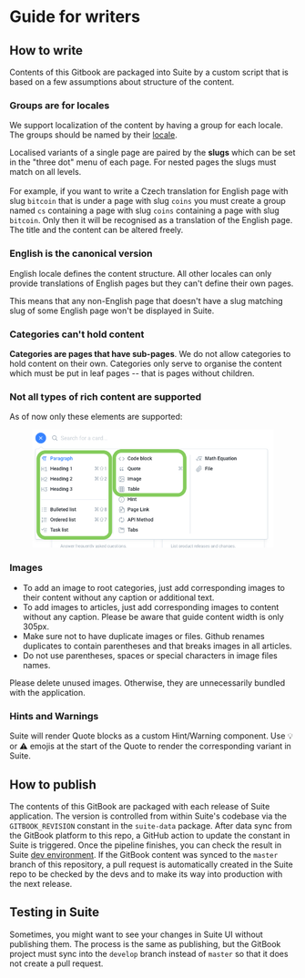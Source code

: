 # Guide for writers

## How to write

Contents of this Gitbook are packaged into Suite by a custom script that is based on a few assumptions about structure of the content.

### Groups are for locales

We support localization of the content by having a group for each locale. The groups should be named by their [locale](https://simplelocalize.io/data/locales/).

Localised variants of a single page are paired by the **slugs** which can be set in the "three dot" menu of each page. For nested pages the slugs must match on all levels.\
\
For example, if you want to write a Czech translation for English page with slug `bitcoin` that is under a page with slug `coins` you must create a group named `cs` containing a page with slug `coins` containing a page with slug `bitcoin`. Only then it will be recognised as a translation of the English page. The title and the content can be altered freely.

### English is the canonical version

English locale defines the content structure. All other locales can only provide translations of English pages but they can't define their own pages.

This means that any non-English page that doesn't have a slug matching slug of some English page won't be displayed in Suite.

### Categories can't hold content

**Categories are pages that have sub-pages**. We do not allow categories to hold content on their own. Categories only serve to organise the content which must be put in leaf pages -- that is pages without children.

### Not all types of rich content are supported

As of now only these elements are supported:

<figure><img src=".gitbook/assets/Gitbook-rich_content.png" alt=""><figcaption></figcaption></figure>

### Images

* To add an image to root categories, just add corresponding images to their content without any caption or additional text.
* To add images to articles, just add corresponding images to content without any caption. Please be aware that guide content width is only 305px.
* Make sure not to have duplicate images or files. Github renames duplicates to contain parentheses and that breaks images in all articles.
* Do not use parentheses, spaces or special characters in image files names.

Please delete unused images. Otherwise, they are unnecessarily bundled with the application.

### Hints and Warnings

Suite will render Quote blocks as a custom Hint/Warning component.  Use 💡 or ⚠️ emojis at the start of the Quote to render the corresponding variant in Suite.

## How to publish

The contents of this GitBook are packaged with each release of Suite application. The version is controlled from within Suite's codebase via the `GITBOOK_REVISION` constant in the `suite-data` package. After data sync from the GitBook platform to this repo, a GitHub action to update the constant in Suite is triggered. Once the pipeline finishes, you can check the result in Suite [dev environment](https://suite.corp.sldev.cz/suite-web/chore/update-suite-guide/web/). If the GitBook content was synced to the `master` branch of this repository, a pull request is automatically created in the Suite repo to be checked by the devs and to make its way into production with the next release.

## Testing in Suite

Sometimes, you might want to see your changes in Suite UI without publishing them. The process is the same as publishing, but the GitBook project must sync into the `develop` branch instead of `master` so that it does not create a pull request.
